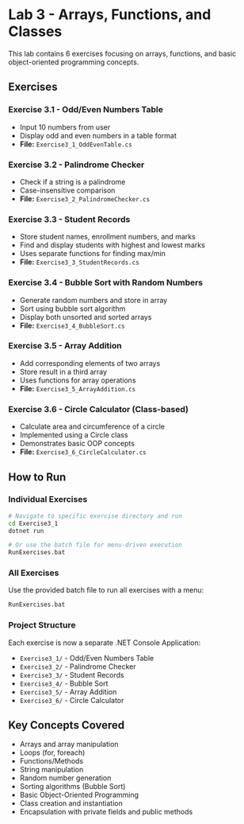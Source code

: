 # Lab 3 - Arrays, Functions, and Classes

This lab contains 6 exercises focusing on arrays, functions, and basic object-oriented programming concepts.

## Exercises

### Exercise 3.1 - Odd/Even Numbers Table
- Input 10 numbers from user
- Display odd and even numbers in a table format
- **File:** `Exercise3_1_OddEvenTable.cs`

### Exercise 3.2 - Palindrome Checker
- Check if a string is a palindrome
- Case-insensitive comparison
- **File:** `Exercise3_2_PalindromeChecker.cs`

### Exercise 3.3 - Student Records
- Store student names, enrollment numbers, and marks
- Find and display students with highest and lowest marks
- Uses separate functions for finding max/min
- **File:** `Exercise3_3_StudentRecords.cs`

### Exercise 3.4 - Bubble Sort with Random Numbers
- Generate random numbers and store in array
- Sort using bubble sort algorithm
- Display both unsorted and sorted arrays
- **File:** `Exercise3_4_BubbleSort.cs`

### Exercise 3.5 - Array Addition
- Add corresponding elements of two arrays
- Store result in a third array
- Uses functions for array operations
- **File:** `Exercise3_5_ArrayAddition.cs`

### Exercise 3.6 - Circle Calculator (Class-based)
- Calculate area and circumference of a circle
- Implemented using a Circle class
- Demonstrates basic OOP concepts
- **File:** `Exercise3_6_CircleCalculator.cs`

## How to Run

### Individual Exercises
```bash
# Navigate to specific exercise directory and run
cd Exercise3_1
dotnet run

# Or use the batch file for menu-driven execution
RunExercises.bat
```

### All Exercises
Use the provided batch file to run all exercises with a menu:
```bash
RunExercises.bat
```

### Project Structure
Each exercise is now a separate .NET Console Application:
- `Exercise3_1/` - Odd/Even Numbers Table
- `Exercise3_2/` - Palindrome Checker  
- `Exercise3_3/` - Student Records
- `Exercise3_4/` - Bubble Sort
- `Exercise3_5/` - Array Addition
- `Exercise3_6/` - Circle Calculator

## Key Concepts Covered
- Arrays and array manipulation
- Loops (for, foreach)
- Functions/Methods
- String manipulation
- Random number generation
- Sorting algorithms (Bubble Sort)
- Basic Object-Oriented Programming
- Class creation and instantiation
- Encapsulation with private fields and public methods